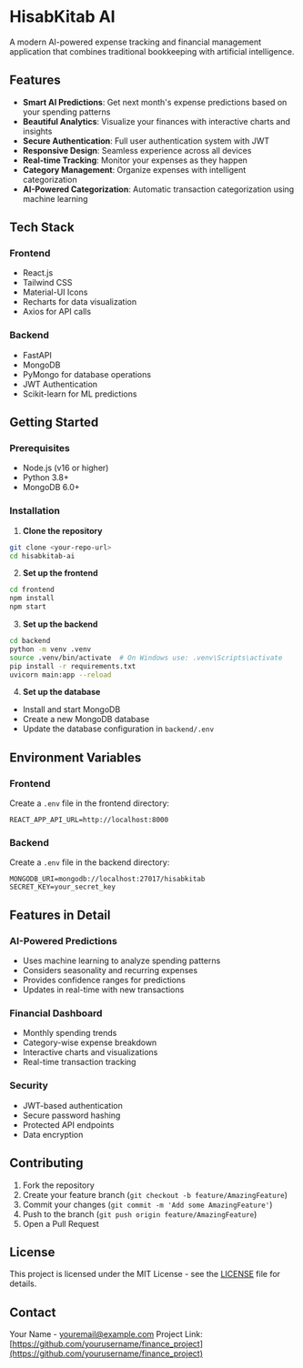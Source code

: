# HisabKitab AI

A modern AI-powered expense tracking and financial management application that combines traditional bookkeeping with artificial intelligence.

## Features

- **Smart AI Predictions**: Get next month's expense predictions based on your spending patterns
- **Beautiful Analytics**: Visualize your finances with interactive charts and insights
- **Secure Authentication**: Full user authentication system with JWT
- **Responsive Design**: Seamless experience across all devices
- **Real-time Tracking**: Monitor your expenses as they happen
- **Category Management**: Organize expenses with intelligent categorization
- **AI-Powered Categorization**: Automatic transaction categorization using machine learning

## Tech Stack

### Frontend
- React.js
- Tailwind CSS
- Material-UI Icons
- Recharts for data visualization
- Axios for API calls

### Backend
- FastAPI
- MongoDB
- PyMongo for database operations
- JWT Authentication
- Scikit-learn for ML predictions

## Getting Started

### Prerequisites
- Node.js (v16 or higher)
- Python 3.8+
- MongoDB 6.0+

### Installation

1. **Clone the repository**

```bash
git clone <your-repo-url>
cd hisabkitab-ai
```

2. **Set up the frontend**
```bash
cd frontend
npm install
npm start
```

3. **Set up the backend**
```bash
cd backend
python -m venv .venv
source .venv/bin/activate  # On Windows use: .venv\Scripts\activate
pip install -r requirements.txt
uvicorn main:app --reload
```

4. **Set up the database**
- Install and start MongoDB
- Create a new MongoDB database
- Update the database configuration in `backend/.env`

## Environment Variables

### Frontend
Create a `.env` file in the frontend directory:
```
REACT_APP_API_URL=http://localhost:8000
```

### Backend
Create a `.env` file in the backend directory:
```
MONGODB_URI=mongodb://localhost:27017/hisabkitab
SECRET_KEY=your_secret_key
```

## Features in Detail

### AI-Powered Predictions
- Uses machine learning to analyze spending patterns
- Considers seasonality and recurring expenses
- Provides confidence ranges for predictions
- Updates in real-time with new transactions

### Financial Dashboard
- Monthly spending trends
- Category-wise expense breakdown
- Interactive charts and visualizations
- Real-time transaction tracking

### Security
- JWT-based authentication
- Secure password hashing
- Protected API endpoints
- Data encryption

## Contributing

1. Fork the repository
2. Create your feature branch (`git checkout -b feature/AmazingFeature`)
3. Commit your changes (`git commit -m 'Add some AmazingFeature'`)
4. Push to the branch (`git push origin feature/AmazingFeature`)
5. Open a Pull Request

## License

This project is licensed under the MIT License - see the [LICENSE](LICENSE) file for details.

## Contact

Your Name - youremail@example.com
Project Link: [https://github.com/yourusername/finance_project](https://github.com/yourusername/finance_project)